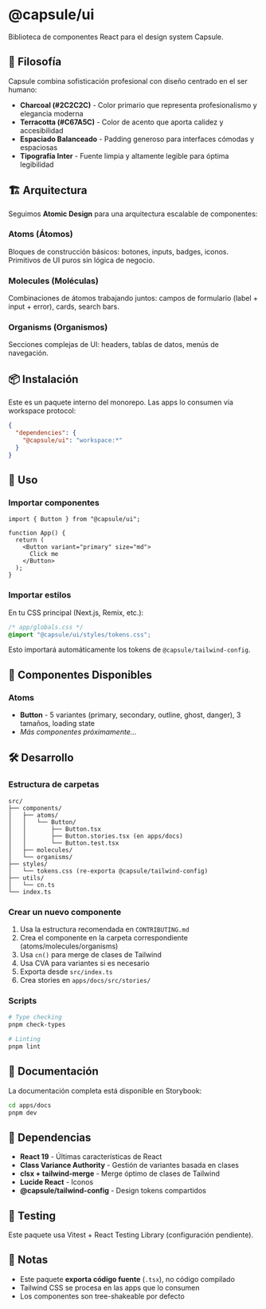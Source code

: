 # @capsule/ui

Biblioteca de componentes React para el design system Capsule.

## 🎨 Filosofía

Capsule combina sofisticación profesional con diseño centrado en el ser humano:

- **Charcoal (#2C2C2C)** - Color primario que representa profesionalismo y elegancia moderna
- **Terracotta (#C67A5C)** - Color de acento que aporta calidez y accesibilidad
- **Espaciado Balanceado** - Padding generoso para interfaces cómodas y espaciosas
- **Tipografía Inter** - Fuente limpia y altamente legible para óptima legibilidad

## 🏗️ Arquitectura

Seguimos **Atomic Design** para una arquitectura escalable de componentes:

### Atoms (Átomos)

Bloques de construcción básicos: botones, inputs, badges, iconos. Primitivos de UI puros sin lógica de negocio.

### Molecules (Moléculas)

Combinaciones de átomos trabajando juntos: campos de formulario (label + input + error), cards, search bars.

### Organisms (Organismos)

Secciones complejas de UI: headers, tablas de datos, menús de navegación.

## 📦 Instalación

Este es un paquete interno del monorepo. Las apps lo consumen vía workspace protocol:

```json
{
  "dependencies": {
    "@capsule/ui": "workspace:*"
  }
}
```

## 🚀 Uso

### Importar componentes

```tsx
import { Button } from "@capsule/ui";

function App() {
  return (
    <Button variant="primary" size="md">
      Click me
    </Button>
  );
}
```

### Importar estilos

En tu CSS principal (Next.js, Remix, etc.):

```css
/* app/globals.css */
@import "@capsule/ui/styles/tokens.css";
```

Esto importará automáticamente los tokens de `@capsule/tailwind-config`.

## 🎯 Componentes Disponibles

### Atoms

- **Button** - 5 variantes (primary, secondary, outline, ghost, danger), 3 tamaños, loading state
- _Más componentes próximamente..._

## 🛠️ Desarrollo

### Estructura de carpetas

```
src/
├── components/
│   ├── atoms/
│   │   └── Button/
│   │       ├── Button.tsx
│   │       ├── Button.stories.tsx (en apps/docs)
│   │       └── Button.test.tsx
│   ├── molecules/
│   └── organisms/
├── styles/
│   └── tokens.css (re-exporta @capsule/tailwind-config)
├── utils/
│   └── cn.ts
└── index.ts
```

### Crear un nuevo componente

1. Usa la estructura recomendada en `CONTRIBUTING.md`
2. Crea el componente en la carpeta correspondiente (atoms/molecules/organisms)
3. Usa `cn()` para merge de clases de Tailwind
4. Usa CVA para variantes si es necesario
5. Exporta desde `src/index.ts`
6. Crea stories en `apps/docs/src/stories/`

### Scripts

```bash
# Type checking
pnpm check-types

# Linting
pnpm lint
```

## 📖 Documentación

La documentación completa está disponible en Storybook:

```bash
cd apps/docs
pnpm dev
```

## 🔗 Dependencias

- **React 19** - Últimas características de React
- **Class Variance Authority** - Gestión de variantes basada en clases
- **clsx + tailwind-merge** - Merge óptimo de clases de Tailwind
- **Lucide React** - Iconos
- **@capsule/tailwind-config** - Design tokens compartidos

## 🧪 Testing

Este paquete usa Vitest + React Testing Library (configuración pendiente).

## 📝 Notas

- Este paquete **exporta código fuente** (`.tsx`), no código compilado
- Tailwind CSS se procesa en las apps que lo consumen
- Los componentes son tree-shakeable por defecto
